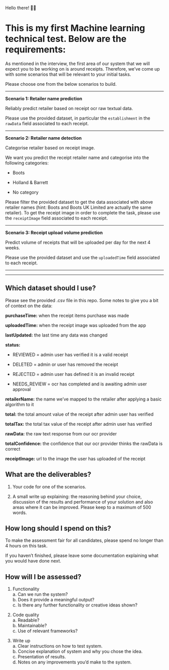 
Hello there! 👋🏼 

# This is my first Machine learning technical test. Below are the requirements:


As mentioned in the interview, the first area of our system that we will expect you to be working on is around receipts. Therefore, we’ve come up with some scenarios that will be relevant to your initial tasks. 

Please choose one from the below scenarios to build. 

---

**Scenario 1: Retailer name prediction**

Reliably predict retailer based on receipt ocr raw textual data. 

Please use the provided dataset, in particular the `establishment` in the `rawData` field associated to each receipt. 

---

**Scenario 2: Retailer name detection**

Categorise retailer based on receipt image. 

We want you predict the receipt retailer name and categorise into the following categories:

* Boots

* Holland & Barrett

* No category

Please filter the provided dataset to get the data associated with above retailer names (hint: Boots and Boots UK Limited are actually the same retailer). To get the receipt image in order to complete the task, please use the `receiptImage` field associated to each receipt.

---

**Scenario 3: Receipt upload volume prediction**

Predict volume of receipts that will be uploaded per day for the next 4 weeks.

Please use the provided dataset and use the `uploadedTime` field associated to each receipt.

---



---

## Which dataset should I use?

Please see the provided .csv file in this repo. Some notes to give you a bit of context on the data:

**purchaseTime:** when the receipt items purchase was made

**uploadedTime:** when the receipt image was uploaded from the app

**lastUpdated:** the last time any data was changed

**status:**

- REVIEWED = admin user has verified it is a valid receipt

- DELETED = admin or user has removed the receipt 

- REJECTED = admin user has defined it is an invalid receipt

- NEEDS_REVIEW = ocr has completed and is awaiting admin user approval

**retailerName:** the name we’ve mapped to the retailer after applying a basic algorithm to it

**total:** the total amount value of the receipt after admin user has verified 

**totalTax:** the total tax value of the receipt after admin user has verified 

**rawData:** the raw text response from our ocr provider

**totalConfidence:** the confidence that our ocr provider thinks the rawData is correct

**receiptImage:** url to the image the user has uploaded of the receipt

## What are the deliverables?

1. Your code for one of the scenarios.

2. A small write up explaining: the reasoning behind your choice, discussion of the results and performance of your solution and also areas where it can be improved. Please keep to a maximum of 500 words.

## How long should I spend on this?

To make the assessment fair for all candidates, please spend no longer than 4 hours on this task. 

If you haven’t finished, please leave some documentation explaining what you would have done next.


## How will I be assessed?

1. Functionality  
    a. Can we run the system?  
    b. Does it provide a meaningful output?  
    c. Is there any further functionality or creative ideas shown?

2. Code quality   
    a. Readable?  
    b. Maintainable?  
    c. Use of relevant frameworks?  

3. Write up  
    a. Clear instructions on how to test system.  
    b. Concise explanation of system and why you chose the idea.  
    c. Presentation of results.  
    d. Notes on any improvements you’d make to the system.  


